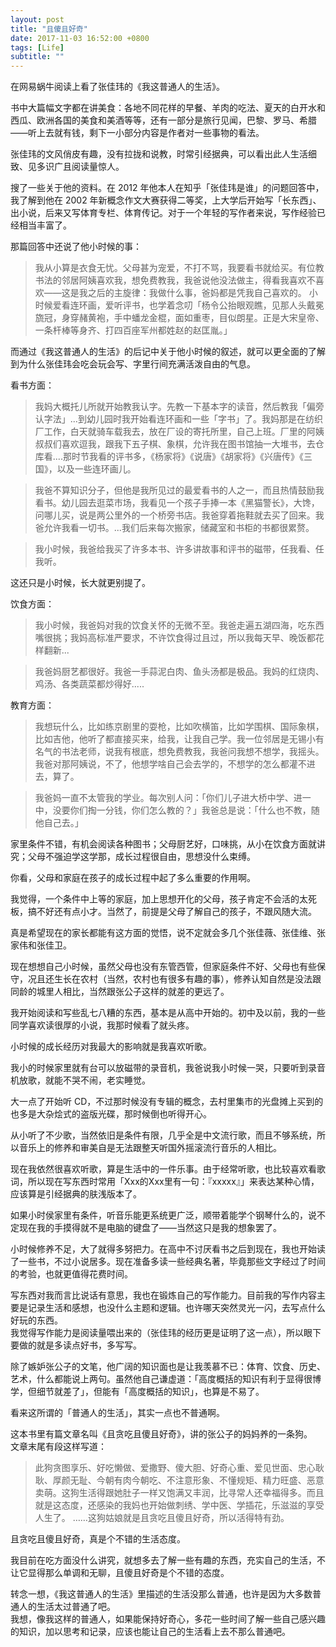 ```yaml
---
layout: post
title: "且傻且好奇"
date: 2017-11-03 16:52:00 +0800
tags: [Life]
subtitle: ""
---
```

在网易蜗牛阅读上看了张佳玮的《我这普通人的生活》。   

书中大篇幅文字都在讲美食：各地不同花样的早餐、羊肉的吃法、夏天的白开水和西瓜、欧洲各国的美食和美酒等等，还有一部分是旅行见闻，巴黎、罗马、希腊——听上去就有钱，剩下一小部分内容是作者对一些事物的看法。  

张佳玮的文风俏皮有趣，没有拉拢和说教，时常引经据典，可以看出此人生活细致、见多识广且阅读量惊人。


搜了一些关于他的资料。在 2012 年他本人在知乎「张佳玮是谁」的问题回答中，我了解到他在 2002 年新概念作文大赛获得二等奖，上大学后开始写「长东西」、出小说，后来又写体育专栏、体育传记。对于一个年轻的写作者来说，写作经验已经相当丰富了。

那篇回答中还说了他小时候的事：
> 我从小算是衣食无忧。父母甚为宠爱，不打不骂，我要看书就给买。有位教书法的邻居阿姨喜欢我，想免费教我，我爸说他没法做主，得看我喜欢不喜欢——这是我之后的主旋律：我做什么事，爸妈都是凭我自己喜欢的。 
> 小时候爱看连环画，爱听评书，也学着念叨「杨令公抬眼观瞧，见那人头戴冕旒冠，身穿赭黄袍，手中蟠龙金棍，面如重枣，目似朗星。正是大宋皇帝、一条杆棒等身齐、打四百座军州都姓赵的赵匡胤。」

而通过《我这普通人的生活》的后记中关于他小时候的叙述，就可以更全面的了解到为什么张佳玮会吃会玩会写、字里行间充满活泼自由的气息。

看书方面：
>我妈大概托儿所就开始教我认字。先教一下基本字的读音，然后教我「偏旁认字法」...到幼儿园时我开始看连环画和一些「字书」了。我妈那是在纺织厂工作，白天就骑车载我去，放在厂设的寄托所里，自己上班。厂里的阿姨叔叔们喜欢逗我，跟我下五子棋、象棋，允许我在图书馆抽一大堆书，去仓库看....那时节我看的评书多，《杨家将》《说唐》《胡家将》《兴唐传》《三国》，以及一些连环画儿。

>我爸不算知识分子，但他是我所见过的最爱看书的人之一，而且热情鼓励我看书。幼儿园去逛菜市场，我看见一个孩子手捧一本《黑猫警长》，大馋，问哪儿买，说是两公里外的一个桥旁书店。我爸穿着拖鞋就去买了回来。我爸允许我看一切书。...我们后来每次搬家，储藏室和书柜的书都很累赘。

>我小时候，我爸给我买了许多本书、许多讲故事和评书的磁带，任我看、任我听。   

这还只是小时候，长大就更别提了。  

饮食方面：
> 我小时候，我爸妈对我的饮食关怀的无微不至。我爸走遍五湖四海，吃东西嘴很挑；我妈高标准严要求，不许饮食得过且过，所以我每天早、晚饭都花样翻新...     

> 我爸妈厨艺都很好。我爸一手蒜泥白肉、鱼头汤都是极品。我妈的红烧肉、鸡汤、各类蔬菜都炒得好.....

教育方面：
> 我想玩什么，比如练京剧里的耍枪，比如吹横笛，比如学围棋、国际象棋，比如吉他，他听了都直接买来，给我，让我自己学。我一位邻居是无锡小有名气的书法老师，说我有根底，想免费教我，我爸问我想不想学，我摇头。我爸对那阿姨说，不了，他想学啥自己会去学的，不想学的怎么都灌不进去，算了。   

> 我爸妈一直不太管我的学业。每次别人问：「你们儿子进大桥中学、进一中，没要你们掏一分钱，你们怎么教的？」我爸总是说：「什么也不教，随他自己去。」

家里条件不错，有机会阅读各种图书；父母厨艺好，口味挑，从小在饮食方面就讲究；父母不强迫学这学那，成长过程很自由，思想没什么束缚。

你看，父母和家庭在孩子的成长过程中起了多么重要的作用啊。   

我觉得，一个条件中上等的家庭，加上思想开化的父母，孩子肯定不会活的太死板，搞不好还有点小才。当然了，前提是父母了解自己的孩子，不跟风随大流。  

真是希望现在的家长都能有这方面的觉悟，说不定就会多几个张佳薇、张佳维、张家伟和张佳卫。  

现在想想自己小时候，虽然父母也没有东管西管，但家庭条件不好、父母也有些保守，况且还生长在农村（当然，农村也有很多有趣的事），修养认知自然是没法跟同龄的城里人相比，当然跟张公子这样的就差的更远了。 

我开始阅读和写些乱七八糟的东西，基本是从高中开始的。初中及以前，我的一些同学喜欢读很厚的小说，我那时候看了就头疼。   

小时候的成长经历对我最大的影响就是我喜欢听歌。    

我小的时候家里就有台可以放磁带的录音机，我爸说我小时候一哭，只要听到录音机放歌，就能不哭不闹，老实睡觉。   

大一点了开始听 CD，不过那时候没有专辑的概念，去村里集市的光盘摊上买到的也多是大杂烩式的盗版光碟，那时候倒也听得开心。    

从小听了不少歌，当然依旧是条件有限，几乎全是中文流行歌，而且不够系统，所以音乐上的修养和审美自是无法跟整天听国外摇滚流行音乐的人相比。   

现在我依然很喜欢听歌，算是生活中的一件乐事。由于经常听歌，也比较喜欢看歌词，所以现在写东西时常用「Xxx的Xxx里有一句：『xxxxx』」来表达某种心情，应该算是引经据典的肤浅版本了。   

如果小时侯家里有条件，听音乐能更系统更广泛，顺带着能学个钢琴什么的，说不定现在我的手摸得就不是电脑的键盘了——当然这只是我的想象罢了。 

小时候修养不足，大了就得多努把力。在高中不讨厌看书之后到现在，我也开始读了一些书，不过小说居多。现在准备多读一些经典名著，毕竟那些文字经过了时间的考验，也就更值得花费时间。     

写东西对我而言比说话有意思，我也在锻炼自己的写作能力。目前我的写作内容主要是记录生活和感想，也没什么主题和逻辑。也许哪天突然灵光一闪，去写点什么好玩的东西。  
我觉得写作能力是阅读量喂出来的（张佳玮的经历更是证明了这一点），所以眼下要做的就是多读点好书，多写写。  

除了嫉妒张公子的文笔，他广阔的知识面也是让我羡慕不已：体育、饮食、历史、艺术，什么都能说上两句。虽然他自己谦虚道：「高度概括的知识有利于显得很博学，但细节就差了」，但能有「高度概括的知识」，也算是不易了。

看来这所谓的「普通人的生活」，其实一点也不普通啊。

这本书里有篇文章名叫《且贪吃且傻且好奇》，讲的张公子的妈妈养的一条狗。  
文章末尾有段这样写道：
>此狗贪图享乐、好吃懒做、爱撒野、傻大胆、好奇心重、爱见世面、忠心耿耿、厚颜无耻、今朝有肉今朝吃、不注意形象、不懂规矩、精力旺盛、恶意卖萌。这狗生活得跟她肚子一样又饱满又丰润，比寻常人还幸福得多。而且就是这态度，还感染的我妈也开始做刺绣、学中医、学插花，乐滋滋的享受人生了。
> ……这狗姑娘就是且贪吃且傻且好奇，所以活得特有劲。


且贪吃且傻且好奇，真是个不错的生活态度。  

我目前在吃方面没什么讲究，就想多去了解一些有趣的东西，充实自己的生活，不让它显得那么单调和无聊，且傻且好奇是个不错的态度。

转念一想，《我这普通人的生活》里描述的生活没那么普通，也许是因为大多数普通人的生活太过普通了吧。   
我想，像我这样的普通人，如果能保持好奇心，多花一些时间了解一些自己感兴趣的知识，加以思考和记录，应该也能让自己的生活看上去不那么普通吧。